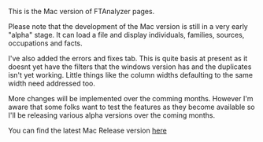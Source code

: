 This is the Mac version of FTAnalyzer pages.

Please note that the development of the Mac version is still in a very early "alpha" stage. It can load a file and display individuals, families, sources, occupations and facts. 

I've also added the errors and fixes tab. This is quite basis at present as it doesnt yet have the filters that the windows version has and the duplicates isn't yet working. Little things like the column widths defaulting to the same width need addressed too.

More changes will be implemented over the comming months. However I'm aware that some folks want to test the features as they become available so I'll be releasing various alpha versions over the coming months.

You can find the latest Mac Release version [here](https://github.com/ShammyLevva/FTAnalyzer.Mac/releases)
